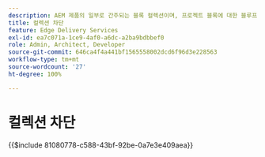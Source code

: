 ```yaml
---
description: AEM 제품의 일부로 간주되는 블록 컬렉션이며, 프로젝트 블록에 대한 블루프린트로 권장됩니다.
title: 컬렉션 차단
feature: Edge Delivery Services
exl-id: ea7c071a-1ce9-4af0-a6dc-a2ba9bdbbef0
role: Admin, Architect, Developer
source-git-commit: 646ca4f4a441bf1565558002dcd6f96d3e228563
workflow-type: tm+mt
source-wordcount: '27'
ht-degree: 100%

---
```


# 컬렉션 차단

{{$include 81080778-c588-43bf-92be-0a7e3e409aea}}
